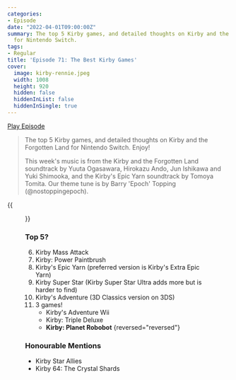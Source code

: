 ```yaml
---
categories:
- Episode
date: "2022-04-01T09:00:00Z"
summary: The top 5 Kirby games, and detailed thoughts on Kirby and the Forgotten Land
  for Nintendo Switch.
tags:
- Regular
title: 'Episode 71: The Best Kirby Games'
cover: 
  image: kirby-rennie.jpeg
  width: 1008
  height: 920
  hidden: false
  hiddenInList: false
  hiddenInSingle: true
---
```


[Play Episode](https://shows.acast.com/the-back-page-a-video-games-podcast/episodes/6249ec71be92a6001320e993)

> The top 5 Kirby games, and detailed thoughts on Kirby and the Forgotten Land for Nintendo Switch. Enjoy!
>
> This week's music is from the Kirby and the Forgotten Land soundtrack by Yuuta Ogasawara, Hirokazu Ando, Jun Ishikawa and Yuki Shimooka, and the Kirby's Epic Yarn soundtrack by Tomoya Tomita. Our theme tune is by Barry 'Epoch' Topping (@nostoppingepoch).

{{<figure 
    src="kirby-rennie.jpeg" 
    caption="Image Credit: WoonerSparrowHockOfHam" 
    alt="Hope for the Future">}}

### Top 5?

6. Kirby Mass Attack
5. Kirby: Power Paintbrush
4. Kirby's Epic Yarn (preferred version is Kirby's Extra Epic Yarn)
3. Kirby Super Star (Kirby Super Star Ultra adds more but is harder to find)
2. Kirby's Adventure (3D Classics version on 3DS)
1. 3 games!
    - Kirby's Adventure Wii
    - Kirby: Triple Deluxe
    - **Kirby: Planet Robobot**
{reversed="reversed"}
   
### Honourable Mentions

- Kirby Star Allies
- Kirby 64: The Crystal Shards